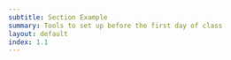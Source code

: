 ```yaml
---
subtitle: Section Example
summary: Tools to set up before the first day of class
layout: default
index: 1.1
---
```


